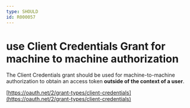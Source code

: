 ```yaml
---
type: SHOULD
id: R000057
---
```


# use Client Credentials Grant for machine to machine authorization

The Client Credentials grant should be used for machine-to-machine authorization to obtain an access token **outside of the context of a user**.

[https://oauth.net/2/grant-types/client-credentials](https://oauth.net/2/grant-types/client-credentials)
